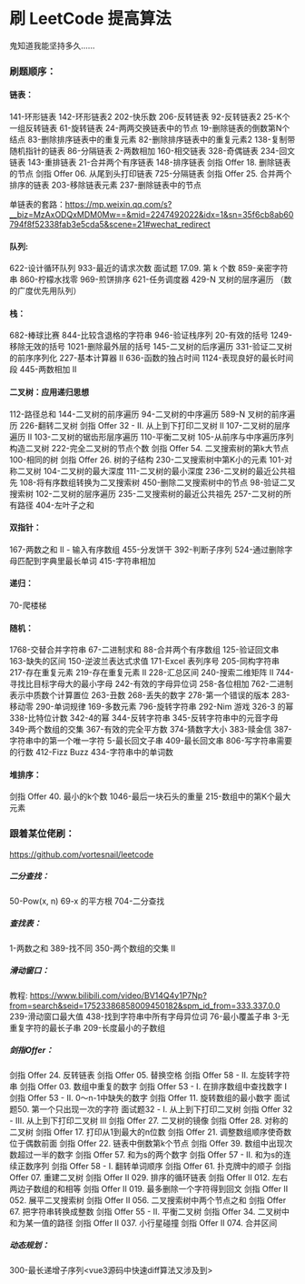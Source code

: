 # 刷 LeetCode 提高算法

鬼知道我能坚持多久......
### 刷题顺序：
#### 链表：
141-环形链表
142-环形链表2
202-快乐数
206-反转链表
92-反转链表2
25-K个一组反转链表
61-旋转链表
24-两两交换链表中的节点
19-删除链表的倒数第N个结点
83-删除排序链表中的重复元素
82-删除排序链表中的重复元素2
138-复制带随机指针的链表
86-分隔链表
2-两数相加
160-相交链表
328-奇偶链表
234-回文链表
143-重排链表
21-合并两个有序链表
148-排序链表
剑指 Offer 18. 删除链表的节点
剑指 Offer 06. 从尾到头打印链表
725-分隔链表
剑指 Offer 25. 合并两个排序的链表
203-移除链表元素
237-删除链表中的节点

单链表的套路：https://mp.weixin.qq.com/s?__biz=MzAxODQxMDM0Mw==&mid=2247492022&idx=1&sn=35f6cb8ab60794f8f52338fab3e5cda5&scene=21#wechat_redirect

#### 队列:
622-设计循环队列
933-最近的请求次数
面试题 17.09. 第 k 个数
859-亲密字符串
860-柠檬水找零
969-煎饼排序
621-任务调度器
429-N 叉树的层序遍历 （数的广度优先用队列）

#### 栈：
682-棒球比赛
844-比较含退格的字符串
946-验证栈序列
20-有效的括号
1249-移除无效的括号
1021-删除最外层的括号
145-二叉树的后序遍历
331-验证二叉树的前序序列化
227-基本计算器 II
636-函数的独占时间
1124-表现良好的最长时间段
445-两数相加 II

#### 二叉树：应用递归思想
112-路径总和
144-二叉树的前序遍历
94-二叉树的中序遍历
589-N 叉树的前序遍历
226-翻转二叉树
剑指 Offer 32 - II. 从上到下打印二叉树 II
107-二叉树的层序遍历 II
103-二叉树的锯齿形层序遍历
110-平衡二叉树
105-从前序与中序遍历序列构造二叉树
222-完全二叉树的节点个数
剑指 Offer 54. 二叉搜索树的第k大节点
100-相同的树
剑指 Offer 26. 树的子结构
230-二叉搜索树中第K小的元素
101-对称二叉树
104-二叉树的最大深度
111-二叉树的最小深度
236-二叉树的最近公共祖先
108-将有序数组转换为二叉搜索树
450-删除二叉搜索树中的节点
98-验证二叉搜索树
102-二叉树的层序遍历
235-二叉搜索树的最近公共祖先
257-二叉树的所有路径
404-左叶子之和

#### 双指针：
167-两数之和 II - 输入有序数组
455-分发饼干
392-判断子序列
524-通过删除字母匹配到字典里最长单词
415-字符串相加

#### 递归：
70-爬楼梯

#### 随机：
1768-交替合并字符串
67-二进制求和
88-合并两个有序数组
125-验证回文串
163-缺失的区间
150-逆波兰表达式求值
171-Excel 表列序号
205-同构字符串
217-存在重复元素
219-存在重复元素 II
228-汇总区间
240-搜索二维矩阵 II
744-寻找比目标字母大的最小字母
242-有效的字母异位词
258-各位相加
762-二进制表示中质数个计算置位
263-丑数
268-丢失的数字
278-第一个错误的版本
283-移动零
290-单词规律
169-多数元素
796-旋转字符串
292-Nim 游戏
326-3 的幂
338-比特位计数
342-4的幂
344-反转字符串
345-反转字符串中的元音字母
349-两个数组的交集
367-有效的完全平方数
374-猜数字大小
383-赎金信
387-字符串中的第一个唯一字符
5-最长回文子串
409-最长回文串
806-写字符串需要的行数
412-Fizz Buzz
434-字符串中的单词数

#### 堆排序：
剑指 Offer 40. 最小的k个数
1046-最后一块石头的重量
215-数组中的第K个最大元素

### 跟着某位佬刷：
https://github.com/vortesnail/leetcode

##### 二分查找：
50-Pow(x, n)
69-x 的平方根
704-二分查找

##### 查找表：
1-两数之和
389-找不同
350-两个数组的交集 II

##### 滑动窗口：
教程: https://www.bilibili.com/video/BV14Q4y1P7Np?from=search&seid=17523386858009450182&spm_id_from=333.337.0.0
239-滑动窗口最大值
438-找到字符串中所有字母异位词
76-最小覆盖子串
3-无重复字符的最长子串
209-长度最小的子数组

##### 剑指Offer：
剑指 Offer 24. 反转链表
剑指 Offer 05. 替换空格
剑指 Offer 58 - II. 左旋转字符串
剑指 Offer 03. 数组中重复的数字
剑指 Offer 53 - I. 在排序数组中查找数字 I
剑指 Offer 53 - II. 0～n-1中缺失的数字
剑指 Offer 11. 旋转数组的最小数字
面试题50. 第一个只出现一次的字符
面试题32 - I. 从上到下打印二叉树
剑指 Offer 32 - III. 从上到下打印二叉树 III
剑指 Offer 27. 二叉树的镜像
剑指 Offer 28. 对称的二叉树
剑指 Offer 17. 打印从1到最大的n位数
剑指 Offer 21. 调整数组顺序使奇数位于偶数前面
剑指 Offer 22. 链表中倒数第k个节点
剑指 Offer 39. 数组中出现次数超过一半的数字
剑指 Offer 57. 和为s的两个数字
剑指 Offer 57 - II. 和为s的连续正数序列
剑指 Offer 58 - I. 翻转单词顺序
剑指 Offer 61. 扑克牌中的顺子
剑指 Offer 07. 重建二叉树
剑指 Offer II 029. 排序的循环链表
剑指 Offer II 012. 左右两边子数组的和相等
剑指 Offer II 019. 最多删除一个字符得到回文
剑指 Offer II 052. 展平二叉搜索树
剑指 Offer II 056. 二叉搜索树中两个节点之和
剑指 Offer 67. 把字符串转换成整数
剑指 Offer 55 - II. 平衡二叉树
剑指 Offer 34. 二叉树中和为某一值的路径
剑指 Offer II 037. 小行星碰撞
剑指 Offer II 074. 合并区间

##### 动态规划：
300-最长递增子序列<vue3源码中快速diff算法又涉及到>